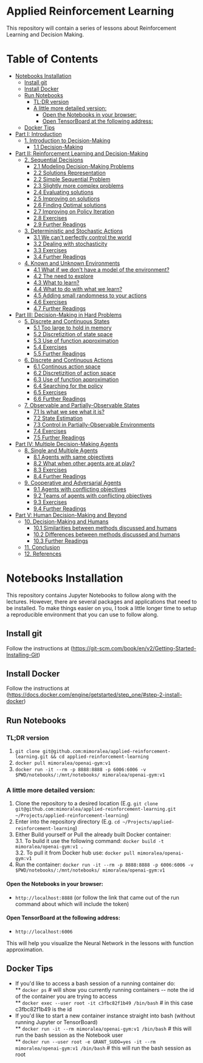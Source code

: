 # Applied Reinforcement Learning

This repository will contain a series of lessons about Reinforcement Learning and Decision Making.


Table of Contents
=================

  * [Notebooks Installation](#notebooks-installation)
    * [Install git](#install-git)
    * [Install Docker](#install-docker)
    * [Run Notebooks](#run-notebooks)
        * [TL;DR version](#tldr-version)
        * [A little more detailed version:](#a-little-more-detailed-version)
          * [Open the Notebooks in your browser:](#open-the-notebooks-in-your-browser)
          * [Open TensorBoard at the following address:](#open-tensorboard-at-the-following-address)
    * [Docker Tips](#docker-tips)
  * [Part I: Introduction](01-introduction-to-decision-making/README.md#part-i-introduction)
      * [1. Introduction to Decision-Making](01-introduction-to-decision-making/README.md#1-introduction-to-decision-making)
        * [1.1 Decision-Making](01-introduction-to-decision-making/README.md#11-decision-making)
  * [Part II: Reinforcement Learning and Decision-Making](#part-ii-reinforcement-learning-and-decision-making)
      * [2. Sequential Decisions](#2-sequential-decisions)
        * [2.1 Modeling Decision-Making Problems](#21-modeling-decision-making-problems)
        * [2.2 Solutions Representation](#22-solutions-representation)
        * [2.2 Simple Sequential Problem](#22-simple-sequential-problem)
        * [2.3 Slightly more complex problems](#23-slightly-more-complex-problems)
        * [2.4 Evaluating solutions](#24-evaluating-solutions)
        * [2.5 Improving on solutions](#25-improving-on-solutions)
        * [2.6 Finding Optimal solutions](#26-finding-optimal-solutions)
        * [2.7 Improving on Policy Iteration](#27-improving-on-policy-iteration)
        * [2.8 Exercises](#28-exercises)
        * [2.9 Further Readings](#29-further-readings)
      * [3. Deterministic and Stochastic Actions](#3-deterministic-and-stochastic-actions)
        * [3.1 We can't perfectly control the world](#31-we-cant-perfectly-control-the-world)
        * [3.2 Dealing with stochasticity](#32-dealing-with-stochasticity)
        * [3.3 Exercises](#33-exercises)
        * [3.4 Further Readings](#34-further-readings)
      * [4. Known and Unknown Environments](#4-known-and-unknown-environments)
        * [4.1 What if we don't have a model of the environment?](#41-what-if-we-dont-have-a-model-of-the-environment)
        * [4.2 The need to explore](#42-the-need-to-explore)
        * [4.3 What to learn?](#43-what-to-learn)
        * [4.4 What to do with what we learn?](#44-what-to-do-with-what-we-learn)
        * [4.5 Adding small randomness to your actions](#45-adding-small-randomness-to-your-actions)
        * [4.6 Exercises](#46-exercises)
        * [4.7 Further Readings](#47-further-readings)
  * [Part III: Decision-Making in Hard Problems](#part-iii-decision-making-in-hard-problems)
      * [5. Discrete and Continuous States](#5-discrete-and-continuous-states)
        * [5.1 Too large to hold in memory](#51-too-large-to-hold-in-memory)
        * [5.2 Discretizition of state space](#52-discretizition-of-state-space)
        * [5.3 Use of function approximation](#53-use-of-function-approximation)
        * [5.4 Exercises](#54-exercises)
        * [5.5 Further Readings](#55-further-readings)
      * [6. Discrete and Continuous Actions](#6-discrete-and-continuous-actions)
        * [6.1 Continous action space](#61-continous-action-space)
        * [6.2 Discretizition of action space](#62-discretizition-of-action-space)
        * [6.3 Use of function approximation](#63-use-of-function-approximation)
        * [6.4 Searching for the policy](#64-searching-for-the-policy)
        * [6.5 Exercises](#65-exercises)
        * [6.6 Further Readings](#66-further-readings)
      * [7. Observable and Partially-Observable States](#7-observable-and-partially-observable-states)
        * [7.1 Is what we see what it is?](#71-is-what-we-see-what-it-is)
        * [7.2 State Estimation](#72-state-estimation)
        * [7.3 Control in Partially-Observable Environments](#73-control-in-partially-observable-environments)
        * [7.4 Exercises](#74-exercises)
        * [7.5 Further Readings](#75-further-readings)
  * [Part IV: Multiple Decision-Making Agents](#part-iv-multiple-decision-making-agents)
      * [8. Single and Multiple Agents](#8-single-and-multiple-agents)
        * [8.1 Agents with same objectives](#81-agents-with-same-objectives)
        * [8.2 What when other agents are at play?](#82-what-when-other-agents-are-at-play)
        * [8.3 Exercises](#83-exercises)
        * [8.4 Further Readings](#84-further-readings)
      * [9. Cooperative and Adversarial Agents](#9-cooperative-and-adversarial-agents)
        * [9.1 Agents with conflicting objectives](#91-agents-with-conflicting-objectives)
        * [9.2 Teams of agents with conflicting objectives](#92-teams-of-agents-with-conflicting-objectives)
        * [9.3 Exercises](#93-exercises)
        * [9.4 Further Readings](#94-further-readings)
  * [Part V: Human Decision-Making and Beyond](#part-v-human-decision-making-and-beyond)
      * [10. Decision-Making and Humans](#10-decision-making-and-humans)
        * [10.1 Similarities between methods discussed and humans](#101-similarities-between-methods-discussed-and-humans)
        * [10.2 Differences between methods discussed and humans](#102-differences-between-methods-discussed-and-humans)
        * [10.3 Further Readings](#103-further-readings)
      * [11. Conclusion](#11-conclusion)
      * [12. References](#12-references)



# Notebooks Installation

This repository contains Jupyter Notebooks to follow along with the lectures. However, there are several
packages and applications that need to be installed. To make things easier on you, I took a little longer
time to setup a reproducible environment that you can use to follow along.

## Install git

Follow the instructions at (https://git-scm.com/book/en/v2/Getting-Started-Installing-Git)

## Install Docker

Follow the instructions at (https://docs.docker.com/engine/getstarted/step_one/#step-2-install-docker)

## Run Notebooks

### TL;DR version

1. `git clone git@github.com:mimoralea/applied-reinforcement-learning.git && cd applied-reinforcement-learning`
2. `docker pull mimoralea/openai-gym:v1`
3. `docker run -it --rm -p 8888:8888 -p 6006:6006 -v $PWD/notebooks/:/mnt/notebooks/ mimoralea/openai-gym:v1`

### A little more detailed version:

1. Clone the repository to a desired location (E.g. `git clone git@github.com:mimoralea/applied-reinforcement-learning.git ~/Projects/applied-reinforcement-learning`)
2. Enter into the repository directory (E.g. `cd ~/Projects/applied-reinforcement-learning`)
3. Either Build yourself or Pull the already built Docker container:  
    3.1. To build it use the following command: `docker build -t mimoralea/openai-gym:v1 .`  
    3.2. To pull it from Docker hub use: `docker pull mimoralea/openai-gym:v1`  
4. Run the container: `docker run -it --rm -p 8888:8888 -p 6006:6006 -v $PWD/notebooks/:/mnt/notebooks/ mimoralea/openai-gym:v1`

#### Open the Notebooks in your browser:

* `http://localhost:8888` (or follow the link that came out of the run command about which will include the token)

#### Open TensorBoard at the following address:

* `http://localhost:6006`

This will help you visualize the Neural Network in the lessons with function approximation.

## Docker Tips

* If you'd like to access a bash session of a running container do:  
** `docker ps` # will show you currently running containers -- note the id of the container you are trying to access  
** `docker exec --user root -it c3fbc82f1b49 /bin/bash` # in this case c3fbc82f1b49 is the id  
* If you'd like to start a new container instance straight into bash (without running Jupyter or TensorBoard)  
** `docker run -it --rm mimoralea/openai-gym:v1 /bin/bash` # this will run the bash session as the Notebook user  
** `docker run --user root -e GRANT_SUDO=yes -it --rm mimoralea/openai-gym:v1 /bin/bash` # this will run the bash session as root  

         
